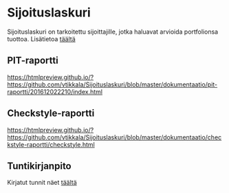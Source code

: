 # Sijoituslaskuri

Sijoituslaskuri on tarkoitettu sijoittajille, jotka haluavat arvioida portfolionsa tuottoa.
Lisätietoa [täältä](dokumentaatio/aiheenKuvausJaRakenne.md)

## PIT-raportti

https://htmlpreview.github.io/?https://github.com/vtikkala/Sijoituslaskuri/blob/master/dokumentaatio/pit-raportti/201612022210/index.html

## Checkstyle-raportti

https://htmlpreview.github.io/?https://github.com/vtikkala/Sijoituslaskuri/blob/master/dokumentaatio/checkstyle-raportti/checkstyle.html

## Tuntikirjanpito
Kirjatut tunnit näet [täältä](dokumentaatio/tuntikirjanpito.md)

